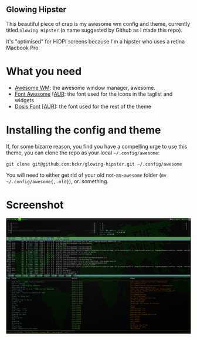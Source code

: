 Glowing Hipster
----------------------

This beautiful piece of crap is my awesome wm config and theme, currently titled `Glowing Hipster` (a name suggested by Github as I made this repo).

It's "optimised" for HiDPI screens because I'm a hipster who uses a retina Macbook Pro.

What you need
================

  - [Awesome WM](http://awesome.naquadah.org/): the awesome window manager, awesome.
  - [Font Awesome](http://fortawesome.github.io/Font-Awesome/) [[AUR](https://aur.archlinux.org/packages/ttf-font-awesome/): the font used for the icons in the taglist and widgets
  - [Dosis Font](http://www.fontsquirrel.com/fonts/dosis) [[AUR]](https://aur.archlinux.org/packages/ttf-google-fonts-git/): the font used for the rest of the theme

Installing the config and theme
================================

If, for some bizarre reason, you find you have a compelling urge to use this theme, you can clone the repo as your local `~/.config/awesome`:

    git clone git@github.com:hckr/glowing-hipster.git ~/.config/awesome

You will need to either get rid of your old not-as-`awesome` folder (`mv ~/.config/awesome{,.old}`), or..something.

Screenshot
============

![Preview of glowing-hipster](screenshot.png "Glowing Hipster")
